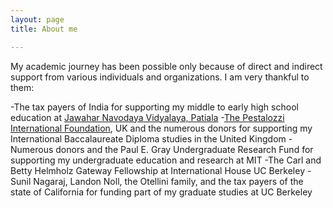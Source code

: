 ```yaml
---
layout: page
title: About me

---
```


My academic journey has been possible only because of direct and indirect support from various individuals and organizations. I am very thankful to them:

-The tax payers of India for supporting my middle to early high school education at [Jawahar Navodaya Vidyalaya, Patiala](https://navodaya.gov.in/nvs/nvs-school/Patiala/en/about_us/About-JNV/) 
-[The Pestalozzi International Foundation](https://pestalozzi.org.uk/), UK and the numerous donors for supporting my International Baccalaureate Diploma studies in the United Kingdom
-Numerous donors and the Paul E. Gray Undergraduate Research Fund for supporting my undergraduate education and research at MIT
-The Carl and Betty Helmholz Gateway Fellowship at International House UC Berkeley
-Sunil Nagaraj, Landon Noll, the Otellini family, and the tax payers of the state of California for funding part of my graduate studies at UC Berkeley

